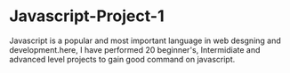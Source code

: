 # Javascript-Project-1
Javascript is a popular and most important language in web desgning and development.here, I have performed 20 beginner's, Intermidiate and advanced level projects to gain good command on javascript.
